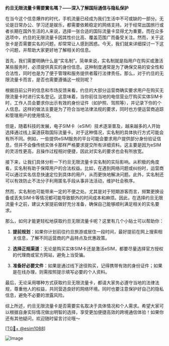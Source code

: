 **约旦无限流量卡需要實名嗎？——深入了解国际通信与隐私保护**

在当今这个信息爆炸的时代，手机流量已经成为我们生活中不可或缺的一部分。无论是日常办公、学习还是娱乐，都需要依赖稳定的网络支持。对于经常出国旅行或者长期在国外生活的人来说，选择一张合适的国际流量卡显得尤为重要。而在众多选项中，约旦的无限流量卡因其性价比高、覆盖范围广而备受关注。然而，关于这张卡是否需要实名的问题，却常常让人感到困惑。今天，我们就来详细探讨一下这个问题，并帮助大家更好地了解相关的信息。

首先，我们需要明确什么是“实名制”。简单来说，实名制就是指用户在购买或激活某些服务时，必须提供真实的身份信息。这种制度通常是为了确保交易的安全性和合法性，同时也是为了便于管理和服务提供者履行法律责任。那么，对于约旦的无限流量卡而言，是否也需要遵循这一规则呢？

根据目前公开的信息和市场反馈来看，约旦的大部分运营商确实要求用户在购买无限流量卡时进行实名登记。这意味着，当你前往当地的电信营业厅购买实体SIM卡时，工作人员会要求你出示有效的身份证件（如护照、驾照等），并记录下你的个人信息。这样的做法主要是为了符合当地法律法规的要求，同时也方便运营商追踪和管理用户的使用情况。

但是，随着科技的发展，电子SIM卡（eSIM）技术逐渐普及，越来越多的人开始选择通过线上渠道获取国际流量卡。对于这种情况，实名制的具体执行方式可能会有所不同。例如，一些提供eSIM服务的平台可能会要求用户提供部分身份验证信息，但并不会像传统实体卡那样严格要求提交所有详细资料。这主要是因为eSIM的灵活性更高，且操作过程相对便捷，因此对实名的要求也会有所放宽。

接下来，让我们具体分析一下约旦无限流量卡实名制的实际影响。从积极的角度看，实名制有助于保障用户的合法权益。比如，在遇到网络问题或纠纷时，运营商可以通过实名信息快速定位到具体的用户，从而更快地解决问题。此外，实名制还可以有效防止不法分子利用匿名手段从事非法活动，维护社会秩序。

然而，实名制也可能带来一定的不便之处。尤其是对于短期游客而言，频繁更换设备或丢失SIM卡等情况都可能导致额外的时间成本和麻烦。因此，在选择约旦无限流量卡之前，建议大家提前做好充分准备，确保自己能够顺利满足相关的实名要求。

那么，如何才能更轻松地获取约旦无限流量卡呢？这里有几个小贴士可以帮助你：

1. **提前规划**：如果你计划前往约旦旅游或居住一段时间，最好提前在网上搜索相关信息，了解不同运营商的产品特点及优惠政策。
   
2. **选择正规渠道**：无论是购买实体SIM卡还是激活eSIM，都要尽量选择官方授权的代理商或官方网站，避免上当受骗。
   
3. **准备好必要文件**：如果是通过线下途径购买，记得携带有效的身份证件；如果是在线办理，则需按照提示填写必要的个人资料。

最后，无论采用哪种方式获取约旦无限流量卡，都请大家务必遵守当地的法律法规，尊重他人的权益，共同营造良好的网络环境。同时也要注意保护好自己的隐私信息，避免不必要的泄露风险。

综上所述，约旦无限流量卡是否需要实名取决于具体情况和个人需求。希望大家可以根据自身实际情况做出明智的选择，享受更加便捷高效的跨境通信体验！如果你还有其他疑问，欢迎随时留言讨论哦～

[[TG💪+ @esim1088](https://t.me/s/esim1088)]

![Image](https://i.postimg.cc/4NQfJmqS/Snipaste-2025-05-13-00-14-12.png)